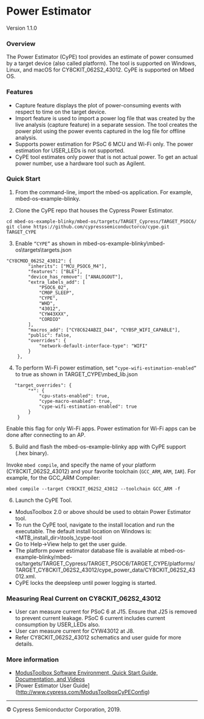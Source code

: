 # Power Estimator
Version 1.1.0

### Overview 
The Power Estimator (CyPE) tool provides an estimate of power consumed by a target device (also called platform). The tool is supported on Windows, Linux, and macOS for CY8CKIT_062S2_43012.
CyPE is supported on Mbed OS.

### Features
* Capture feature displays the plot of power-consuming events with respect to time on the target device.
* Import feature is used to import a power log file that was created by the live analysis (capture feature) in a separate session. The tool creates the power plot using the power events captured in the log file for offline analysis.
* Supports power estimation for PSoC 6 MCU and Wi-Fi only. The power estimation for USER_LEDs is not supported.
* CyPE tool estimates only power that is not actual power. To get an actual power number, use a hardware tool such as Agilent.

### Quick Start
1. From the command-line, import the mbed-os application. For example, mbed-os-example-blinky.

2. Clone the CyPE repo that houses the Cypress Power Estimator.

```
cd mbed-os-example-blinky/mbed-os/targets/TARGET_Cypress/TARGET_PSOC6/
git clone https://github.com/cypresssemiconductorco/cype.git TARGET_CYPE
```

3. Enable `“CYPE”` as shown in mbed-os-example-blinky\mbed-os\targets\targets.json

```
"CY8CMOD_062S2_43012": {
        "inherits": ["MCU_PSOC6_M4"],
        "features": ["BLE"],
        "device_has_remove": ["ANALOGOUT"],
        "extra_labels_add": [
            "PSOC6_02",
            "CM0P_SLEEP",
            "CYPE",
            "WHD",
            "43012",
            "CYW43XXX",
            "CORDIO"
        ],
        "macros_add": ["CY8C624ABZI_D44", "CYBSP_WIFI_CAPABLE"],
        "public": false,
        "overrides": {
            "network-default-interface-type": "WIFI"
        }
    },
```
4. To perform Wi-Fi power estimation, set `“cype-wifi-estimation-enabled”` to true as shown in TARGET_CYPE\mbed_lib.json

```
   "target_overrides": {
        "*": {
            "cpu-stats-enabled": true,
            "cype-macro-enabled": true,
	        "cype-wifi-estimation-enabled": true
	    }
    }
```
Enable this flag for only Wi-Fi apps. Power estimation for Wi-Fi apps can be done after connecting to an AP.

5. Build and flash the mbed-os-example-blinky app with CyPE support (.hex binary).

Invoke `mbed compile`, and specify the name of your platform (CY8CKIT_062S2_43012) and your favorite toolchain (`GCC_ARM`, `ARM`, `IAR`). For example, for the GCC_ARM Compiler:

```
mbed compile --target CY8CKIT_062S2_43012 --toolchain GCC_ARM -f
```
6. Launch the CyPE Tool. 

* ModusToolbox 2.0 or above should be used to obtain Power Estimator tool.
* To run the CyPE tool, navigate to the install location and run the executable. The default install location on Windows is: <MTB_install_dir>\tools_<version>\cype-tool
* Go to Help->View help to get the user guide. 
* The platform power estimator database file is available at mbed-os-example-blinky/mbed-os/targets/TARGET_Cypress/TARGET_PSOC6/TARGET_CYPE/platforms/TARGET_CY8CKIT_062S2_43012/cype_power_data/CY8CKIT_062S2_43012.xml.
* CyPE locks the deepsleep until power logging is started.

### Measuring Real Current on CY8CKIT_062S2_43012

* User can measure current for PSoC 6 at J15. Ensure that J25 is removed to prevent current leakage. PSoC 6 current includes current consumption by USER_LEDs also.
* User can measure current for CYW43012 at J8.
* Refer CY8CKIT_062S2_43012 schematics and user guide for more details.

### More information

 * [ModusToolbox Software Environment, Quick Start Guide, Documentation, and Videos](https://www.cypress.com/products/modustoolbox-software-environment)
 * [Power Estimator User Guide] (http://www.cypress.com/ModusToolboxCyPEConfig)

---
© Cypress Semiconductor Corporation, 2019.